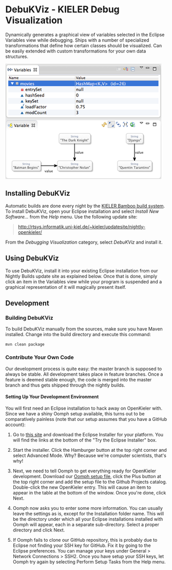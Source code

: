 # DebuKViz - KIELER Debug Visualization

Dynamically generates a graphical view of variables selected in the Eclipse Variables view while debugging. Ships with a number of specialized transformations that define how certain classes should be visualized. Can be easily extended with custom transformations for your own data structures.

![Screenshot](doc/screenshot.png)


## Installing DebuKViz

Automatic builds are done every night by the [KIELER Bamboo build system](http://rtsys.informatik.uni-kiel.de/bamboo). To install DebuKViz, open your Eclipse installation and select _Install New Software..._ from the _Help_ menu. Use the following update site:

> http://rtsys.informatik.uni-kiel.de/~kieler/updatesite/nightly-openkieler/

From the _Debugging Visualization_ category, select _DebuKViz_ and install it.


## Using DebuKViz

To use DebuKViz, install it into your existing Eclipse installation from our Nightly Builds update site as explained below. Once that is done, simply click an item in the Variables view while your program is suspended and a graphical representation of it will magically present itself.


## Development

### Building DebuKViz

To build DebuKViz manually from the sources, make sure you have Maven installed. Change into the build directory and execute this command:

    mvn clean package


### Contribute Your Own Code

Our development process is quite easy: the master branch is supposed to always be stable. All development takes place in feature branches. Once a feature is deemed stable enough, the code is merged into the master branch and thus gets shipped through the nightly builds.

#### Setting Up Your Development Environment

You will first need an Eclipse installation to hack away on OpenKieler with. Since we have a shiny Oomph setup available, this turns out to be comparatively painless (note that our setup assumes that you have a GitHub account):

1. Go to [this site](https://www.eclipse.org/downloads/index.php) and download the Eclipse Installer for your platform. You will find the links at the bottom of the "Try the Eclipse Installer" box.

2. Start the installer. Click the Hamburger button at the top right corner and select Advanced Mode. Why? Because we're computer scientists, that's why!

3. Next, we need to tell Oomph to get everything ready for OpenKieler development. Download our [Oomph setup file](https://raw.githubusercontent.com/OpenKieler/config/master/OpenKieler.setup), click the Plus button at the top right corner and add the setup file to the Github Projects catalog. Double-click the new OpenKieler entry. This will cause an item to appear in the table at the bottom of the window. Once you're done, click Next.

3. Oomph now asks you to enter some more information. You can usually leave the settings as is, except for the Installation folder name. This will be the directory under which all your Eclipse installations installed with Oomph will appear, each in a separate sub-directory. Select a proper directory and click Next.

5. If Oomph fails to clone our GitHub repository, this is probably due to Eclipse not finding your SSH key for GitHub. Fix it by going to the Eclipse preferences. You can manage your keys under General > Network Connections > SSH2. Once you have setup your SSH keys, let Oomph try again by selecting Perform Setup Tasks from the Help menu.

